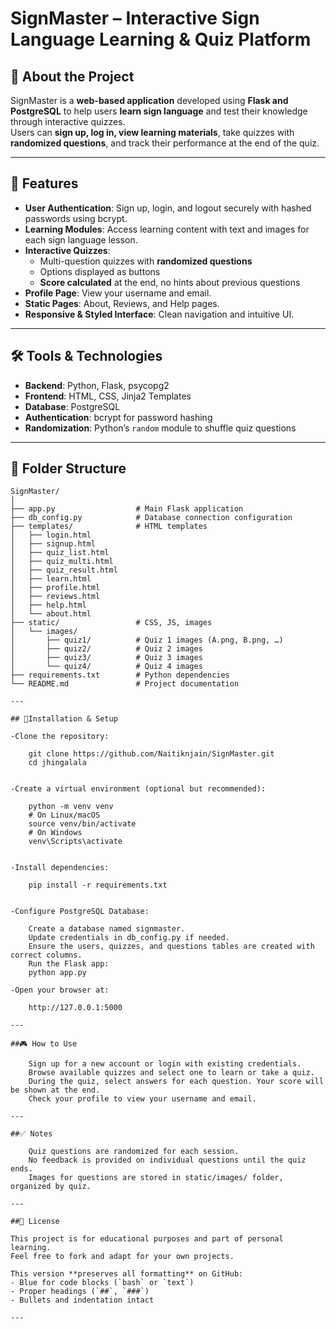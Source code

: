 # SignMaster – Interactive Sign Language Learning & Quiz Platform

## 📌 About the Project
SignMaster is a **web-based application** developed using **Flask and PostgreSQL** to help users **learn sign language** and test their knowledge through interactive quizzes.  
Users can **sign up, log in, view learning materials**, take quizzes with **randomized questions**, and track their performance at the end of the quiz.

---

## 🎯 Features
- **User Authentication**: Sign up, login, and logout securely with hashed passwords using bcrypt.  
- **Learning Modules**: Access learning content with text and images for each sign language lesson.  
- **Interactive Quizzes**:  
  - Multi-question quizzes with **randomized questions**  
  - Options displayed as buttons  
  - **Score calculated** at the end, no hints about previous questions  
- **Profile Page**: View your username and email.  
- **Static Pages**: About, Reviews, and Help pages.  
- **Responsive & Styled Interface**: Clean navigation and intuitive UI.

---

## 🛠 Tools & Technologies
- **Backend**: Python, Flask, psycopg2  
- **Frontend**: HTML, CSS, Jinja2 Templates  
- **Database**: PostgreSQL  
- **Authentication**: bcrypt for password hashing  
- **Randomization**: Python’s `random` module to shuffle quiz questions

---

## 📂 Folder Structure
```text
SignMaster/
│
├── app.py                  # Main Flask application
├── db_config.py            # Database connection configuration
├── templates/              # HTML templates
│   ├── login.html
│   ├── signup.html
│   ├── quiz_list.html
│   ├── quiz_multi.html
│   ├── quiz_result.html
│   ├── learn.html
│   ├── profile.html
│   ├── reviews.html
│   ├── help.html
│   └── about.html
├── static/                 # CSS, JS, images
│   └── images/
│       ├── quiz1/          # Quiz 1 images (A.png, B.png, …)
│       ├── quiz2/          # Quiz 2 images
│       ├── quiz3/          # Quiz 3 images
│       └── quiz4/          # Quiz 4 images
├── requirements.txt        # Python dependencies
└── README.md               # Project documentation

---

## 🚀Installation & Setup

-Clone the repository:

    git clone https://github.com/Naitiknjain/SignMaster.git
    cd jhingalala


-Create a virtual environment (optional but recommended):

    python -m venv venv
    # On Linux/macOS
    source venv/bin/activate
    # On Windows
    venv\Scripts\activate


-Install dependencies:

    pip install -r requirements.txt


-Configure PostgreSQL Database:

    Create a database named signmaster.
    Update credentials in db_config.py if needed.
    Ensure the users, quizzes, and questions tables are created with correct columns.
    Run the Flask app:
    python app.py

-Open your browser at:

    http://127.0.0.1:5000

---

##🎮 How to Use

    Sign up for a new account or login with existing credentials.
    Browse available quizzes and select one to learn or take a quiz.
    During the quiz, select answers for each question. Your score will be shown at the end.
    Check your profile to view your username and email.

---

##✅ Notes

    Quiz questions are randomized for each session.
    No feedback is provided on individual questions until the quiz ends.
    Images for questions are stored in static/images/ folder, organized by quiz.

---

##📌 License

This project is for educational purposes and part of personal learning.
Feel free to fork and adapt for your own projects.

This version **preserves all formatting** on GitHub:  
- Blue for code blocks (`bash` or `text`)  
- Proper headings (`##`, `###`)  
- Bullets and indentation intact  

---